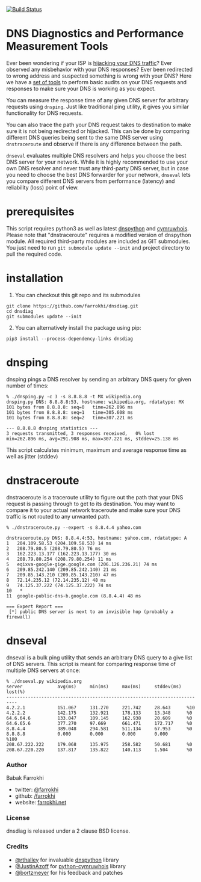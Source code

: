 [![Build Status](https://travis-ci.org/farrokhi/dnsdiag.svg)](https://travis-ci.org/farrokhi/dnsdiag)

DNS Diagnostics and Performance Measurement Tools
==================================================

Ever been wondering if your ISP is [hijacking your DNS traffic](https://decentralize.today/is-your-isp-hijacking-your-dns-traffic-f3eb7ccb0ee7#.fevks5wyc)? Ever observed any
misbehavior with your DNS responses? Ever been redirected to wrong address and
suspected something is wrong with your DNS? Here we have a [set of tools](http://github.com/farrokhi/dnsdiag) to
perform basic audits on your DNS requests and responses to make sure your DNS is
working as you expect.

You can measure the response time of any given DNS server for arbitrary requests
using `dnsping`. Just like traditional ping utility, it gives you similar
functionality for DNS requests.

You can also trace the path your DNS request takes to destination to make sure
it is not being redirected or hijacked. This can be done by comparing different
DNS queries being sent to the same DNS server using `dnstraceroute` and observe
if there is any difference between the path.

`dnseval` evaluates multiple DNS resolvers and helps you choose the best DNS
server for your network. While it is highly recommended to use your own DNS
resolver and never trust any third-party DNS server, but in case you need to
choose the best DNS forwarder for your network, `dnseval` lets you compare
different DNS servers from performance (latency) and reliability (loss) point
of view.

# prerequisites
This script requires python3 as well as latest
[dnspython](http://www.dnspython.org/) and
[cymruwhois](https://pythonhosted.org/cymruwhois/). Please note that
"dnstraceroute" requires a modified version of dnspython module. All required
third-party modules are included as GIT submodules. You just need to run `git
submodule update --init` and project directory to pull the required code.

# installation

1. You can checkout this git repo and its submodules

```
git clone https://github.com/farrokhi/dnsdiag.git
cd dnsdiag
git submodules update --init
```

2. You can alternatively install the package using pip:

```
pip3 install --process-dependency-links dnsdiag
```

# dnsping
dnsping pings a DNS resolver by sending an arbitrary DNS query for given number
of times:
```
% ./dnsping.py -c 3 -s 8.8.8.8 -t MX wikipedia.org
dnsping.py DNS: 8.8.8.8:53, hostname: wikipedia.org, rdatatype: MX
101 bytes from 8.8.8.8: seq=0   time=262.896 ms
101 bytes from 8.8.8.8: seq=1   time=305.608 ms
101 bytes from 8.8.8.8: seq=2   time=307.221 ms

--- 8.8.8.8 dnsping statistics ---
3 requests transmitted, 3 responses received,   0% lost
min=262.896 ms, avg=291.908 ms, max=307.221 ms, stddev=25.138 ms
```
This script calculates minimum, maximum and average response time as well as
jitter (stddev)

# dnstraceroute
dnstraceroute is a traceroute utility to figure out the path that your DNS
request is passing through to get to its destination. You may want to compare
it to your actual network traceroute and make sure your DNS traffic is not
routed to any unwanted path.

```
% ./dnstraceroute.py --expert -s 8.8.4.4 yahoo.com

dnstraceroute.py DNS: 8.8.4.4:53, hostname: yahoo.com, rdatatype: A
1	204.109.58.53 (204.109.58.53) 14 ms
2	208.79.80.5 (208.79.80.5) 76 ms
3	162.223.13.177 (162.223.13.177) 30 ms
4	208.79.80.254 (208.79.80.254) 11 ms
5	eqixva-google-gige.google.com (206.126.236.21) 74 ms
6	209.85.242.140 (209.85.242.140) 21 ms
7	209.85.143.210 (209.85.143.210) 47 ms
8	72.14.235.12 (72.14.235.12) 48 ms
9	74.125.37.222 (74.125.37.222) 74 ms
10	 *
11	google-public-dns-b.google.com (8.8.4.4) 48 ms

=== Expert Report ===
 [*] public DNS server is next to an invisible hop (probably a firewall)
```

# dnseval
dnseval is a bulk ping utility that sends an arbitrary DNS query to a give list
of DNS servers. This script is meant for comparing response time of multiple
DNS servers at once:
```
% ./dnseval.py wikipedia.org
server             avg(ms)     min(ms)     max(ms)     stddev(ms)  lost(%)
--------------------------------------------------------------------------
4.2.2.1            151.067     131.270     221.742     28.643      %10
4.2.2.2            142.175     132.921     178.133     13.348      %0
64.6.64.6          133.047     109.145     162.938     20.609      %0
64.6.65.6          377.270     97.669      661.471     172.717     %0
8.8.4.4            389.048     294.581     511.134     67.953      %0
8.8.8.8            0.000       0.000       0.000       0.000       %100
208.67.222.222     179.068     135.975     258.582     50.681      %0
208.67.220.220     137.817     135.822     140.113     1.504       %0
```

### Author

Babak Farrokhi 

- twitter: [@farrokhi](https://twitter.com/farrokhi)
- github: [/farrokhi](https://github.com/farrokhi/)
- website: [farrokhi.net](https://farrokhi.net/)


### License

dnsdiag is released under a 2 clause BSD license.

### Credits

- [@rthalley](https://github.com/rthalley) for invaluable [dnspython](https://github.com/rthalley/dnspython) library
- [@JustinAzoff](https://github.com/JustinAzoff) for [python-cymruwhois](https://github.com/JustinAzoff/python-cymruwhois) library
- [@bortzmeyer](https://github.com/bortzmeyer) for his feedback and patches
